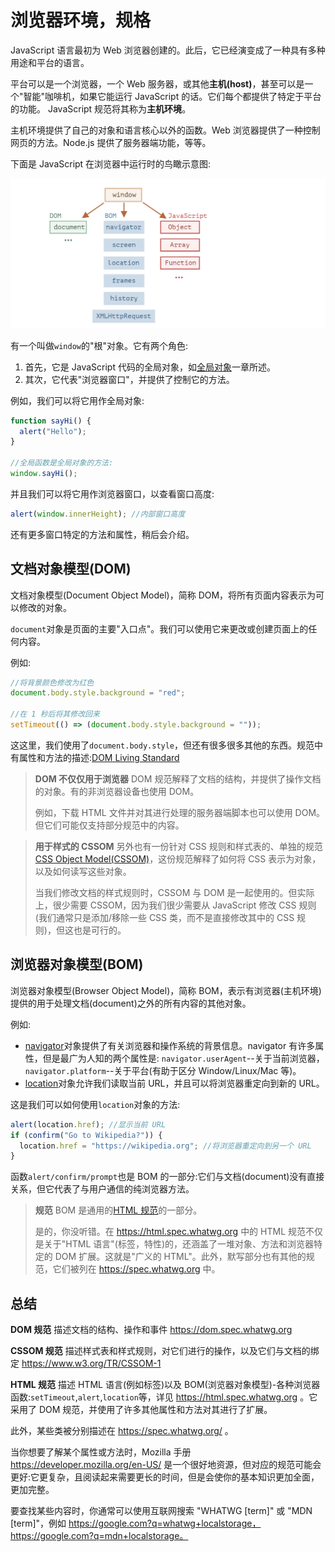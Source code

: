 # 浏览器环境，规格

JavaScript 语言最初为 Web 浏览器创建的。此后，它已经演变成了一种具有多种用途和平台的语言。

平台可以是一个浏览器，一个 Web 服务器，或其他**主机(host)**，甚至可以是一个"智能"咖啡机，如果它能运行 JavaScript 的话。它们每个都提供了特定于平台的功能。
JavaScript 规范将其称为**主机环境**。

主机环境提供了自己的对象和语言核心以外的函数。Web 浏览器提供了一种控制网页的方法。Node.js 提供了服务器端功能，等等。

下面是 JavaScript 在浏览器中运行时的鸟瞰示意图:

![pic](../assert/imgs/document1.png)

有一个叫做`window`的"根"对象。它有两个角色:

1. 首先，它是 JavaScript 代码的全局对象，如[全局对象](https://zh.javascript.info/global-object)一章所述。
2. 其次，它代表"浏览器窗口"，并提供了控制它的方法。

例如，我们可以将它用作全局对象:

```js
function sayHi() {
  alert("Hello");
}

//全局函数是全局对象的方法:
window.sayHi();
```

并且我们可以将它用作浏览器窗口，以查看窗口高度:

```js
alert(window.innerHeight); //内部窗口高度
```

还有更多窗口特定的方法和属性，稍后会介绍。

## 文档对象模型(DOM)

文档对象模型(Document Object Model)，简称 DOM，将所有页面内容表示为可以修改的对象。

`document`对象是页面的主要"入口点"。我们可以使用它来更改或创建页面上的任何内容。

例如:

```js
//将背景颜色修改为红色
document.body.style.background = "red";

//在 1 秒后将其修改回来
setTimeout(() => (document.body.style.background = ""));
```

这这里，我们使用了`document.body.style`，但还有很多很多其他的东西。规范中有属性和方法的描述:[DOM Living Standard](https://dom.spec.whatwg.org/)

> **DOM 不仅仅用于浏览器**
> DOM 规范解释了文档的结构，并提供了操作文档的对象。有的非浏览器设备也使用 DOM。
>
> 例如，下载 HTML 文件并对其进行处理的服务器端脚本也可以使用 DOM。但它们可能仅支持部分规范中的内容。

> **用于样式的 CSSOM**
> 另外也有一份针对 CSS 规则和样式表的、单独的规范[CSS Object Model(CSSOM)](https://www.w3.org/TR/cssom-1/)，这份规范解释了如何将 CSS 表示为对象，以及如何读写这些对象。
>
> 当我们修改文档的样式规则时，CSSOM 与 DOM 是一起使用的。但实际上，很少需要 CSSOM，因为我们很少需要从 JavaScript 修改 CSS 规则(我们通常只是添加/移除一些 CSS 类，而不是直接修改其中的 CSS 规则)，但这也是可行的。

## 浏览器对象模型(BOM)

浏览器对象模型(Browser Object Model)，简称 BOM，表示有浏览器(主机环境)提供的用于处理文档(document)之外的所有内容的其他对象。

例如:

- [navigator](https://developer.mozilla.org/zh/docs/Web/API/Window/navigator)对象提供了有关浏览器和操作系统的背景信息。navigator 有许多属性，但是最广为人知的两个属性是:
  `navigator.userAgent`--关于当前浏览器，
  `navigator.platform`--关于平台(有助于区分 Window/Linux/Mac 等)。
- [location](https://developer.mozilla.org/zh/docs/Web/API/Window/location)对象允许我们读取当前 URL，并且可以将浏览器重定向到新的 URL。

这是我们可以如何使用`location`对象的方法:

```js
alert(location.href); //显示当前 URL
if (confirm("Go to Wikipedia?")) {
  location.href = "https://wikipedia.org"; //将浏览器重定向到另一个 URL
}
```

函数`alert/confirm/prompt`也是 BOM 的一部分:它们与文档(document)没有直接关系，但它代表了与用户通信的纯浏览器方法。

> **规范**
> BOM 是通用的[HTML 规范](https://html.spec.whatwg.org/)的一部分。
>
> 是的，你没听错。在 https://html.spec.whatwg.org 中的 HTML 规范不仅是关于"HTML 语言"(标签，特性)的，还涵盖了一堆对象、方法和浏览器特定的 DOM 扩展。这就是"广义的 HTML"。此外，默写部分也有其他的规范，它们被列在 https://spec.whatwg.org 中。

## 总结

**DOM 规范**
描述文档的结构、操作和事件
https://dom.spec.whatwg.org

**CSSOM 规范**
描述样式表和样式规则，对它们进行的操作，以及它们与文档的绑定
https://www.w3.org/TR/CSSOM-1

**HTML 规范**
描述 HTML 语言(例如标签)以及 BOM(浏览器对象模型)-各种浏览器函数:`setTimeout`,`alert`,`location`等，详见 https://html.spec.whatwg.org 。它采用了 DOM 规范，并使用了许多其他属性和方法对其进行了扩展。

此外，某些类被分别描述在 https://spec.whatwg.org/ 。

当你想要了解某个属性或方法时，Mozilla 手册
https://developer.mozilla.org/en-US/ 是一个很好地资源，但对应的规范可能会更好:它更复杂，且阅读起来需要更长的时间，但是会使你的基本知识更加全面，更加完整。

要查找某些内容时，你通常可以使用互联网搜索 "WHATWG [term]" 或 "MDN [term]"，例如 https://google.com?q=whatwg+localstorage，https://google.com?q=mdn+localstorage。
